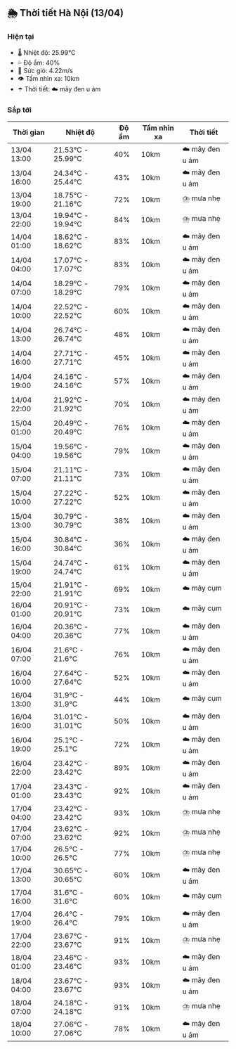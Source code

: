 ## 🌦️ Thời tiết Hà Nội (13/04)

### Hiện tại

- 🌡️ Nhiệt độ: 25.99℃
- 💦 Độ ẩm: 40%
- 💨 Sức gió: 4.22m/s
- 👁️ Tầm nhìn xa: 10km
- ☂️ Thời tiết: ☁️ mây đen u ám

### Sắp tới

| Thời gian | Nhiệt độ | Độ ẩm | Tầm nhìn xa | Thời tiết |
| --- | --- | --- | --- | --- |
| 13/04 13:00 | 21.53℃ - 25.99℃ | 40% | 10km | ☁️ mây đen u ám |
| 13/04 16:00 | 24.34℃ - 25.44℃ | 43% | 10km | ☁️ mây đen u ám |
| 13/04 19:00 | 18.75℃ - 21.16℃ | 72% | 10km | ⛈️ mưa nhẹ |
| 13/04 22:00 | 19.94℃ - 19.94℃ | 84% | 10km | ⛈️ mưa nhẹ |
| 14/04 01:00 | 18.62℃ - 18.62℃ | 83% | 10km | ☁️ mây đen u ám |
| 14/04 04:00 | 17.07℃ - 17.07℃ | 83% | 10km | ☁️ mây đen u ám |
| 14/04 07:00 | 18.29℃ - 18.29℃ | 79% | 10km | ☁️ mây đen u ám |
| 14/04 10:00 | 22.52℃ - 22.52℃ | 60% | 10km | ☁️ mây đen u ám |
| 14/04 13:00 | 26.74℃ - 26.74℃ | 48% | 10km | ☁️ mây đen u ám |
| 14/04 16:00 | 27.71℃ - 27.71℃ | 45% | 10km | ☁️ mây đen u ám |
| 14/04 19:00 | 24.16℃ - 24.16℃ | 57% | 10km | ☁️ mây đen u ám |
| 14/04 22:00 | 21.92℃ - 21.92℃ | 70% | 10km | ☁️ mây đen u ám |
| 15/04 01:00 | 20.49℃ - 20.49℃ | 76% | 10km | ☁️ mây đen u ám |
| 15/04 04:00 | 19.56℃ - 19.56℃ | 79% | 10km | ☁️ mây đen u ám |
| 15/04 07:00 | 21.11℃ - 21.11℃ | 73% | 10km | ☁️ mây đen u ám |
| 15/04 10:00 | 27.22℃ - 27.22℃ | 52% | 10km | ☁️ mây đen u ám |
| 15/04 13:00 | 30.79℃ - 30.79℃ | 38% | 10km | ☁️ mây đen u ám |
| 15/04 16:00 | 30.84℃ - 30.84℃ | 36% | 10km | ☁️ mây đen u ám |
| 15/04 19:00 | 24.74℃ - 24.74℃ | 61% | 10km | ☁️ mây đen u ám |
| 15/04 22:00 | 21.91℃ - 21.91℃ | 69% | 10km | ☁️ mây cụm |
| 16/04 01:00 | 20.91℃ - 20.91℃ | 73% | 10km | ☁️ mây cụm |
| 16/04 04:00 | 20.36℃ - 20.36℃ | 77% | 10km | ☁️ mây đen u ám |
| 16/04 07:00 | 21.6℃ - 21.6℃ | 76% | 10km | ☁️ mây đen u ám |
| 16/04 10:00 | 27.64℃ - 27.64℃ | 52% | 10km | ☁️ mây đen u ám |
| 16/04 13:00 | 31.9℃ - 31.9℃ | 44% | 10km | ☁️ mây cụm |
| 16/04 16:00 | 31.01℃ - 31.01℃ | 50% | 10km | ☁️ mây đen u ám |
| 16/04 19:00 | 25.1℃ - 25.1℃ | 72% | 10km | ☁️ mây đen u ám |
| 16/04 22:00 | 23.42℃ - 23.42℃ | 89% | 10km | ☁️ mây đen u ám |
| 17/04 01:00 | 23.43℃ - 23.43℃ | 92% | 10km | ☁️ mây đen u ám |
| 17/04 04:00 | 23.42℃ - 23.42℃ | 93% | 10km | ⛈️ mưa nhẹ |
| 17/04 07:00 | 23.62℃ - 23.62℃ | 92% | 10km | ⛈️ mưa nhẹ |
| 17/04 10:00 | 26.5℃ - 26.5℃ | 77% | 10km | ⛈️ mưa nhẹ |
| 17/04 13:00 | 30.65℃ - 30.65℃ | 60% | 10km | ☁️ mây đen u ám |
| 17/04 16:00 | 31.6℃ - 31.6℃ | 60% | 10km | ☁️ mây cụm |
| 17/04 19:00 | 26.4℃ - 26.4℃ | 79% | 10km | ☁️ mây đen u ám |
| 17/04 22:00 | 23.67℃ - 23.67℃ | 91% | 10km | ⛈️ mưa nhẹ |
| 18/04 01:00 | 23.46℃ - 23.46℃ | 93% | 10km | ☁️ mây đen u ám |
| 18/04 04:00 | 23.67℃ - 23.67℃ | 93% | 10km | ☁️ mây đen u ám |
| 18/04 07:00 | 24.18℃ - 24.18℃ | 91% | 10km | ⛈️ mưa nhẹ |
| 18/04 10:00 | 27.06℃ - 27.06℃ | 78% | 10km | ☁️ mây đen u ám |
